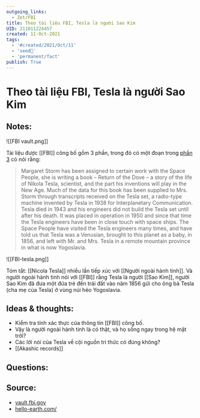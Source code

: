 ```yaml
---
outgoing_links:
  - Zet/FBI
title: Theo tài liệu FBI, Tesla là người Sao Kim
UID: 211011224457
created: 11-Oct-2021
tags:
  - '#created/2021/Oct/11'
  - 'seed🥜'
  - 'permanent/fact'
publish: True
---
```

# Theo tài liệu FBI, Tesla là người Sao Kim

## Notes:

![[FBI vault.png]]

Tài liệu được [[FBI]] công bố gồm 3 phần, trong đó có một đoạn trong [phần 3](https://vault.fbi.gov/nikola-tesla/Nikola%20Tesla%20Part%2003%20of%2003/view) có nói rằng:


> Margaret Storm has been assigned to certain work with the Space People, she is writing a book – Return of the Dove – a story of the life of Nikola Tesla, scientist, and the part his inventions will play in the New Age. Much of the data for this book has been supplied to Mrs. Storm through transcripts received on the Tesla set, a radio-type machine invented by Tesla in 1938 for Interplanetary Communication. Tesla died in 1943 and his engineers did not build the Tesla set until after his death. It was placed in operation in 1950 and since that time the Tesla engineers have been in close touch with space ships. The Space People have visited the Tesla engineers many times, and have told us that Tesla was a Venusian, brought to this planet as a baby, in 1856, and left with Mr. and Mrs. Tesla in a remote mountain province in what is now Yogoslavia.

![[FBI-tesla.png]]

Tóm tắt: [[Nicola Tesla]] nhiều lần tiếp xúc với [[Người ngoài hành tinh]]. Và người ngoài hành tinh nói với [[FBI]] rằng Tesla là người [[Sao Kim]], người Sao Kim đã đưa một đứa trẻ đến trái đất vào năm 1856 gửi cho ông bà Tesla (cha mẹ của Tesla) ở vùng núi hẻo  Yogoslavia.

## Ideas & thoughts:
- Kiểm tra tính xác thực của thông tin [[FBI]] công bố.
- Vậy là người ngoài hành tinh là có thật, và họ sống ngay trong hệ mặt trời?
- Các lời nói của Tesla về cội nguồn tri thức có đúng không?
- [[Akashic records]]

## Questions:

## Source:
- [vault.fbi.gov](https://vault.fbi.gov/nikola-tesla)
- [hello-earth.com/](https://hello-earth.com/)